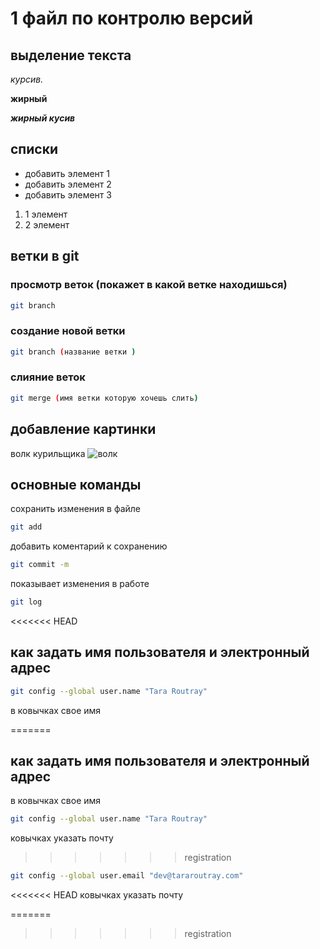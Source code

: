 # 1 файл по контролю версий 

## выделение текста 
*курсив.*

**жирный**

**_жирный кусив_**

## списки 
* добавить элемент 1
* добавить элемент 2 
* добавить элемент 3 

1. 1 элемент 
2. 2 элемент

##   ветки в git
### просмотр веток (покажет в какой ветке находишься)
```sh
git branch 
```
### создание новой ветки 
```sh
git branch (название ветки )
```
### слияние веток 
```sh
git merge (имя ветки которую хочешь слить)
```
## добавление картинки 
волк курильщика
![волк](wolf.jpg)
 
## основные команды 
сохранить изменения в файле 
```sh
git add
```
добавить коментарий к сохранению 
```sh
git commit -m
```
показывает изменения в работе 
```sh
git log
```
<<<<<<< HEAD

## как задать имя пользователя и электронный адрес 
```sh
git config --global user.name "Tara Routray"
```
в ковычках свое имя 

=======
## как задать имя пользователя и электронный адрес 

в ковычках свое имя
```sh
git config --global user.name "Tara Routray"
``` 
ковычках указать почту 
>>>>>>> registration

```sh
git config --global user.email "dev@tararoutray.com"
```
<<<<<<< HEAD
ковычках указать почту 

=======
>>>>>>> registration
